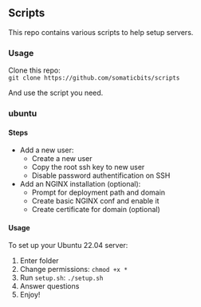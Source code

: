 ## Scripts

This repo contains various scripts to help setup servers.

### Usage
Clone this repo:  
`git clone https://github.com/somaticbits/scripts`

And use the script you need.

### ubuntu
#### Steps
- Add a new user:
    - Create a new user
    - Copy the root ssh key to new user
    - Disable password authentification on SSH
- Add an NGINX installation (optional):
    - Prompt for deployment path and domain
    - Create basic NGINX conf and enable it
    - Create certificate for domain (optional)
#### Usage
To set up your Ubuntu 22.04 server:
1. Enter folder
2. Change permissions:
`chmod +x *`
3. Run `setup.sh`:
`./setup.sh`
4. Answer questions
5. Enjoy!
